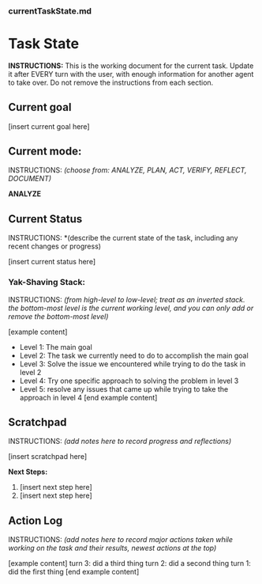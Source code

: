 ### currentTaskState.md
# Task State
  
**INSTRUCTIONS:** This is the working document for the current task. Update it after EVERY turn with the user, with enough information for another agent to take over. Do not remove the instructions from each section.
  
## Current goal
[insert current goal here]
  
## Current mode:
INSTRUCTIONS: *(choose from: ANALYZE, PLAN, ACT, VERIFY, REFLECT, DOCUMENT)*
  
**ANALYZE**
  
## Current Status
INSTRUCTIONS: *(describe the current state of the task, including any recent changes or progress)
  
[insert current status here]
  
### Yak-Shaving Stack:
INSTRUCTIONS: *(from high-level to low-level; treat as an inverted stack. the bottom-most level is the current working level, and you can only add or remove the bottom-most level)*
  
[example content]
- Level 1: The main goal
- Level 2: The task we currently need to do to accomplish the main goal
- Level 3: Solve the issue we encountered while trying to do the task in level 2
- Level 4: Try one specific approach to solving the problem in level 3
- Level 5: resolve any issues that came up while trying to take the approach in level 4
[end example content]
  
## Scratchpad
INSTRUCTIONS: *(add notes here to record progress and reflections)*
  
[insert scratchpad here]
  
**Next Steps:**
1. [insert next step here]
2. [insert next step here]
  
## Action Log
INSTRUCTIONS: *(add notes here to record major actions taken while working on the task and their results, newest actions at the top)*

[example content]
turn 3: did a third thing
turn 2: did a second thing
turn 1: did the first thing
[end example content]

